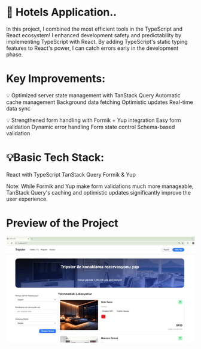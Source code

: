 # 🚀 Hotels Application.. 
In this project, I combined the most efficient tools in the TypeScript and React ecosystem!
I enhanced development safety and predictability by implementing TypeScript with React. By adding TypeScript's static typing features to React's power, I can catch errors early in the development phase.

 # Key Improvements:
💡 Optimized server state management with TanStack Query
Automatic cache management
Background data fetching
Optimistic updates
Real-time data sync

💡 Strengthened form handling with Formik + Yup integration
Easy form validation
Dynamic error handling
Form state control
Schema-based validation

# 💡Basic Tech Stack:
React with TypeScript
TanStack Query
Formik & Yup

Note: While Formik and Yup make form validations much more manageable, TanStack Query's caching and optimistic updates significantly improve the user experience.

# Preview of the Project
![](hotel.gif)
